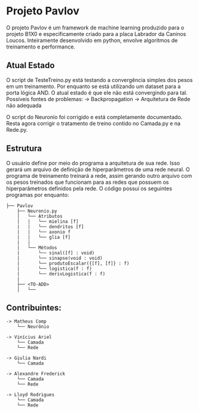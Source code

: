 # Projeto Pavlov
O projeto Pavlov é um framework de machine learning produzido para o projeto B1X0 e especificamente criado para a placa Labrador da Caninos Loucos. Inteiramente desenvolvido em python, envolve algoritmos de treinamento e performance.

## Atual Estado
O script de TesteTreino.py está testando a convergência simples dos pesos em um treinamento. Por enquanto se está utilizando um dataset para a porta lógica AND. O atual estado é que ele não está convergindo para tal. Possíveis fontes de problemas:
-> Backpropagation
-> Arquitetura de Rede não adequada

O script do Neuronio foi corrigido e está completamente documentado. Resta agora corrigir o tratamento de treino contido no Camada.py e na Rede.py.

## Estrutura
O usuário define por meio do programa a arquitetura de sua rede. Isso gerará um arquivo de definição de hiperparâmetros de uma rede neural. O programa de treinamento treinará a rede, assim gerando outro arquivo com os pesos treinados que funcionam para as redes que possuem os hiperparâmetros definidos pela rede.
O código possui os seguintes programas por enquanto:

```
├── Pavlov           
    ├── Neuronio.py
    │   └── Atributos
    |   |   └── mielina [f]
    |   |   └── dendritos [f]
    |   |   └── axonio f
    |   |   └── glia [f]
    |   |
    |   └── Métodos
    |       └── sinal([f] : void)
    |       └── sinapse(void : void)
    |       └── produtoEscalar({[f], [f]} : f)
    |       └── logistica(f : f)
    |       └── derivLogistica(f : f)
    |
    ├── <TO-ADD>
    │   └── 

```

## Contribuintes:
```
-> Matheus Comp 
    └── Neurônio
    
-> Vinícius Ariel
    └── Camada
    └── Rede
    
-> Giulia Nardi
    └── Camada
    
-> Alexandre Frederick
    └── Camada
    └── Rede
    
-> Lloyd Rodrigues
    └── Camada
    └── Rede
```
